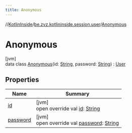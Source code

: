 ```yaml
---
title: Anonymous
---
```

//[KotlinInside](../../../index.html)/[be.zvz.kotlininside.session.user](../index.html)/[Anonymous](index.html)



# Anonymous



[jvm]\
data class [Anonymous](index.html)(id: [String](https://kotlinlang.org/api/latest/jvm/stdlib/kotlin/-string/index.html), password: [String](https://kotlinlang.org/api/latest/jvm/stdlib/kotlin/-string/index.html)) : [User](../-user/index.html)



## Properties


| Name | Summary |
|---|---|
| [id](id.html) | [jvm]<br>open override val [id](id.html): [String](https://kotlinlang.org/api/latest/jvm/stdlib/kotlin/-string/index.html) |
| [password](password.html) | [jvm]<br>open override val [password](password.html): [String](https://kotlinlang.org/api/latest/jvm/stdlib/kotlin/-string/index.html) |

